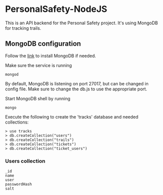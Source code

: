 ﻿# PersonalSafety-NodeJS
 
 This is an API backend for the Personal Safety project. It's using MongoDB for tracking trails.
 
 ## MongoDB configuration
 
 Follow the [link](https://docs.mongodb.com/manual/administration/install-community/) to install MongoDB if needed.
 
 Make sure the service is running
 ~~~
 mongod
 ~~~
 
By default, MongoDB is listening on port 27017, but can be changed in config file. Make sure to change the db.js to use the appropriate port.

Start MongoDB shell by running
~~~
mongo
~~~

Execute the following to create the 'tracks' database and needed collections:
~~~
> use tracks
> db.createCollection("users")
> db.createCollection("trails")
> db.createCollection("tickets")
> db.createCollection("ticket_users")
~~~

### Users collection
~~~
_id
name
user
passwordHash
salt
~~~



